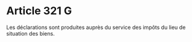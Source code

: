 # Article 321 G

Les déclarations sont produites auprès du service des impôts du lieu de situation des biens.

